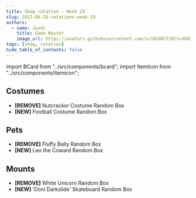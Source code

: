 ```yaml
---
title: Shop rotation - Week 29
slug: 2022-06-26-rotations-week-29
authors:
  - name: Jundi
    title: Game Master
    image_url: https://avatars.githubusercontent.com/u/102407130?s=400
tags: [shop, rotation]
hide_table_of_contents: false
---
```


import BCard from "../src/components/bcard";
import ItemIcon from "../src/components/itemicon";

## Costumes
- **[REMOVE]** Nutcracker Costume Random Box <ItemIcon iconId="2812" width="25px"/>
- **[NEW]** Football Costume Random Box <ItemIcon iconId="2653" width="25px"/>

## Pets
- **[REMOVE]** Fluffy Bally Random Box <ItemIcon iconId="2581" width="25px"/>
- **[NEW]** Leo the Coward Random Box <ItemIcon iconId="2883" width="25px"/>

## Mounts
- **[REMOVE]** White Unicorn Random Box <ItemIcon iconId="2591" width="25px"/>
- **[NEW]** 'Doni Darkslide' Skateboard Random Box <ItemIcon iconId="1505" width="25px"/>